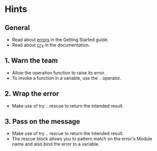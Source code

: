 # Hints

## General

- Read about [errors][errors] in the Getting Started guide.
- Read about [`try`][docs-try] in the documentation.

## 1. Warn the team

- Allow the operation function to raise its error.
- To invoke a function in a variable, use the `.` operator.

## 2. Wrap the error

- Make use of try .. rescue to return the intended result.

## 3. Pass on the message

- Make use of try .. rescue to return the intended result.
- The rescue block allows you to pattern match on the error's Module name and also bind the error to a variable.

[errors]: https://elixir-lang.org/getting-started/try-catch-and-rescue.html#errors
[docs-try]: https://hexdocs.pm/elixir/Kernel.SpecialForms.html#try/1